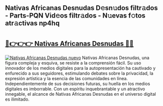 ## Nativas Africanas Desnudas D𝚎sn𝚞dos filtr𝚊dos - Parts-PQN Vid𝚎os filtr𝚊dos - N𝚞evas f𝚘tos atr𝚊ctivas np4hq

# <h2><a href="http://mb08ma.tromn.icu/?c=Nativas+Africanas+Desnudas">🔗👉👉👉 Nativas Africanas Desnudas 🔗🔗</a></h2>

[![Nativas Africanas Desnudas nuevo](https://i.imgur.com/pEAQMta.gif)](http://mb08ma.tromn.icu/?c=Nativas+Africanas+Desnudas)
Nativas Africanas Desnudas, una figura compleja y esquiva, se resiste a la comprensión fácil. Su uso innovador de los medios digitales para la autopresentación ha cautivado y enfurecido a sus seguidores, estimulando debates sobre la privacidad, la expresión artística y la esencia de las comunidades en línea. Independientemente de sus decisiones futuras, su huella en los medios digitales es imborrable. Con un espíritu inquebrantable y un atractivo innegable, el alcance de Nativas Africanas Desnudas en el universo digital es ilimitado.
